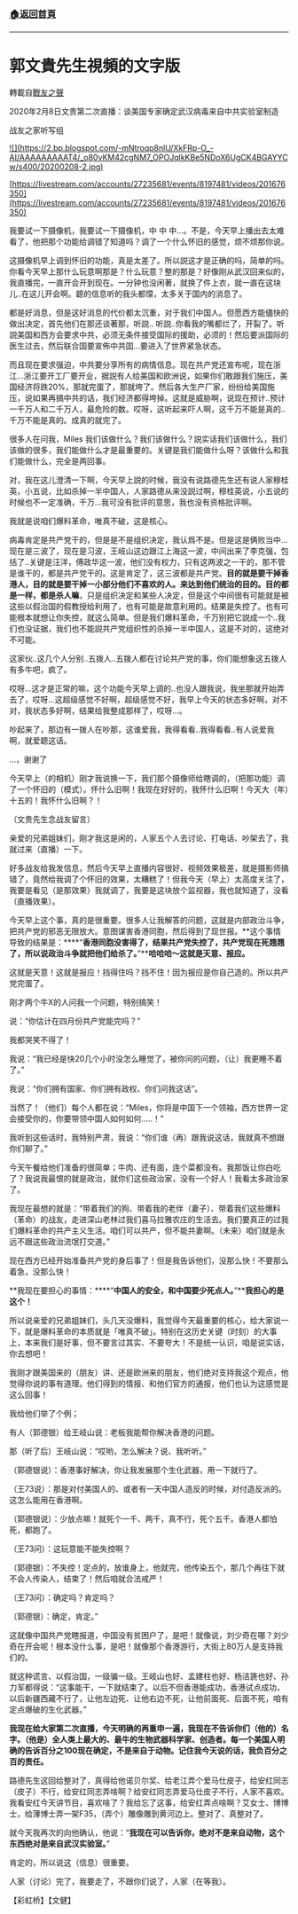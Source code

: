###  [:house:返回首頁](https://github.com/ourhimalayas/txt)
---
# 郭文貴先生視頻的文字版
轉載自[戰友之聲](http://littleantvoice.blogspot.com)

2020年2月8日文贵第二次直播：谈美国专家确定武汉病毒来自中共实验室制造

战友之家听写组

[!\[\](https://2.bp.blogspot.com/-mNtroqp8nlU/XkFRp-O_-AI/AAAAAAAAAT4/_o80vKM42cgNM7_OPOJqlkKBe5NDoX6UgCK4BGAYYCw/s400/20200208-2.jpg)](http://2.bp.blogspot.com/-mNtroqp8nlU/XkFRp-O_-AI/AAAAAAAAAT4/_o80vKM42cgNM7_OPOJqlkKBe5NDoX6UgCK4BGAYYCw/s1600/20200208-2.jpg)

[https://livestream.com/accounts/27235681/events/8197481/videos/201676350](https://livestream.com/accounts/27235681/events/8197481/videos/201676350)



我要试一下摄像机，我要试一下摄像机，中 中 中…。不是，今天早上播出去太难看了，他把那个功能给调错了知道吗？调了一个什么怀旧的感觉，烦不烦那你说。

这摄像机早上调到怀旧的功能，真是太差了。所以説这才是正确的吗，简单的吗。你看今天早上那什么玩意啊那是？什么玩意？整的那是？好像刚从武汉回来似的，我直播完，一直开会开到现在。一分钟也没闲著，就换了件上衣，就一直在这块儿..在这儿开会啊。聼的信息听的我头都懞，太多关于国内的消息了。

都是好消息，但是这好消息的代价都太沉重，对于我们中国人。但愿西方能儘快的做出决定，首先他们在那还谈著那，听説.. 听説..你看我的嘴都烂了，开裂了。听説美国和西方会要求中共，必须无条件接受国际的援助，必须的！然后要派国际的医生过去，然后联合国要宣佈中共囯…要进入了世界紧急状态。

而且现在要求强迫，中共要分享所有的病情信息。现在共产党还宣布呢，现在浙江…浙江要开工厂要开业，据説有人给美国和欧洲说，如果你们敢跟我们施压，美国经济将跌20%，那就完蛋了，那就垮了。然后各大生产厂家，纷纷给美国施压，说如果再搞中共的话，我们经济都得垮掉。这就是威胁啊，说现在预计..预计一千万人和二千万人，最危险的数。哎呀，这听起来吓人啊，这千万不能是真的..千万不能是真的。成真的就完了。

很多人在问我，Miles 我们该做什么？我们该做什么？説实话我们该做什么，我们该做的很多，我们能做什么才是最重要的。关键是我们能做什么呀？该做什么和我们能做什么，完全是两回事。

对，我在这儿澄清一下啊，今天早上説的时候，我没有说路德先生还有说人家穆桂英，小五说，比如杀掉一半中国人，人家路德从来没説过啊，穆桂英说，小五说的时候也不一定准确，千万…我可没有批评的意思，我也没有资格批评啊。

我就是说咱们爆料革命，唯真不破，这是核心。

病毒肯定是共产党干的，但是是不是组织决定，我认爲不是。但是这是俩败当中…现在是三波了，现在是习波，王岐山这边跟江上海这一波，中间出来了李克强，包括了..关键是汪洋，傅政华这一波，他们没有权力，只有这两波之一干的，那不管是谁干的，都是共产党干的。这是肯定了，这三波都是共产党。**目的就是要干掉香港人，目的就是要干掉一小部分他们不喜欢的人。来达到他们统治的目的。目的都是一样，都是杀人嘛**，只是组织决定和某些人决定，但是这个中间很有可能就是被这些以假治国的假教授给利用了，也有可能是故意利用的。结果是失控了。也有可能根本就想让你失控，就这么简单。但是我们爆料革命，千万别把它説成一个..我们也没证据，我们也不能説共产党组织性的杀掉一半中国人，这是不对的，这绝对不可能。

这家伙..这几个人分别..五拨人..五拨人都在讨论共产党的事，你们能想象这五拨人有多牛吧，疯了。

哎呀…这才是正常的嘛，这个功能今天早上调的..也没人跟我说，我坐那就开始弄去了，哎呀…这超级感觉不好啊，超级感觉不好，我早上今天的状态多好啊，对不对，我状态多好啊，结果给我整成那样了，哎呀…。

吵起来了，那边有一拨人在吵那，这谁爱我，我得看看..我得看看..有人说爱我啊，就爱聼这话。

…，谢谢了

今天早上（的相机）刚才我说换一下，我们那个摄像师给瞎调的，（把那功能）调了一个怀旧的（模式）。怀什么旧啊！我现在好好的，我怀什么旧啊！今天大（年）十五的！我怀什么旧啊？！

（文贵先生念战友留言）

亲爱的兄弟姐妹们，刚才我这是闲的，人家五个人去讨论、打电话、吵架去了，我就过来（直播）一下。

好多战友给我发信息，然后今天早上直播内容很好、视频效果极差，就是摄影师搞错了，竟然给我调了个怀旧的效果，太糟糕了！但我今天（早上）太高度关注了，我要是看见（是那效果）我就调了，我要是这块放个监视器，我也就知道了，没看（直播效果）。

今天早上这个事，真的是很重要。很多人让我解答的问题，这就是内部政治斗争，把共产党的邪恶无限放大。意图谋害香港同胞，然后得到了现世报。**这个事情导致的结果是：****“****香港同胞没害得了，结果共产党失控了，共产党现在死翘翘了，所以说政治斗争就把他们给杀了。****”****哈哈哈～这就是天意、报应。**

这就是天意！这就是报应！挡得住吗？挡不住！因为报应是你自己造的。所以共产党完蛋了。

刚才两个牛X的人问我一个问题，特别搞笑！

说：“你估计在四月份共产党能完吗？”

我都哭笑不得了！

我说：“我已经是快20几个小时没怎么睡觉了，被你问的问题，（让）我更睡不着了。”

我说：“你们拥有国家、你们拥有政权、你们问我这话”。

当然了！（他们）每个人都在说：“Miles，你将是中国下一个领袖，西方世界一定会接受你的，你要带领中国人如何如何…..！”

我听到这些话时，我特别严肃，我说：“你们谁（再）跟我说这话，我就真不想跟你们聊了。”

今天午餐给他们准备的很简单；牛肉、还有面，连个菜都没有。我那饭让你白吃了？我说我最恨的就是政治，就你们这些政治家，没有一个好人！我看太多政治家了。

我现在最想的就是：“带着我们的狗、带着我的老伴（妻子）、带着我们这些爆料（革命）的战友，走进深山老林过我们喜马拉雅农庄的生活去。我们要真正的过我们爆料革命的共产主义生活。咱们可以共产，但不能共妻啊。（未来）咱们就是永远不跟这些政治流氓打交道。”

现在西方已经开始准备共产党的身后事了！但是我告诉他们，没那么快！不要那么着急，没那么快！

**我现在要担心的事情：****“****中国人的安全，和中国要少死点人。****”****我担心的是这个！**

所以说亲爱的兄弟姐妹们，头几天没爆料，我觉得今天最重要的核心，给大家说一下，就是爆料革命的本质就是「唯真不破」。特别在这历史关键（时刻）的大事上，本来我们是好事，但不要言过其实、不要夸大！不是统一认识，咱是说实话，你去想吧！

我刚才跟美国来的（朋友）讲、还是欧洲来的朋友，他们绝对支持我这个观点，他觉得你说的事有道理。他们得到的情报、和他们官方的通报，他们也认为这感觉是这么回事！

我给他们举了个例；

有人（郭德银）给王岐山说：老板我能帮你解决香港的问题。

那（听了后）王岐山说：“哎哟，怎么解决？说、我听听。”

（郭德银说）：香港事好解决，你让我发展那个生化武器，用一下就行了。

（王73说）：那是对付美国人的、或者有一天中国人造反的时候，对付造反派的。这怎么能用在香港啊。

（郭德银说）：少放点嘛！就死个一千、两千，真不行，死个五千。香港人都怕死，都跑了。

（王73问）：这玩意能不能失控啊？

（郭德银）：不失控！定点的，放谁身上，他就完，他传染五个，那几个再往下就不会人传染人，结束了！然后咱就合法戒严！

（王73问）：确定吗？肯定吗？

（郭德银）：确定，肯定。”

这就像中国共产党瞎报道，中国没有贫困户了，是吧！就像说，刘少奇在哪？刘少奇在开会呢！根本没什么事，是吧！就像那个香港游行，大街上80万人是支持我们的。

就这种谎言、以假治国，一级骗一级。王岐山也好、孟建柱也好、杨洁篪也好、孙力军都得说：“这事能干，一下就结束了。以后不但香港能成功，香港试点成功，以后新疆西藏不行了，让他左边死、让他右边不死，让他前面死、后面不死，咱有定点爆破的生化武器。”

**我现在给大家第二次直播，今天明确的再重申一遍，**我现在不告诉你们（他的）名字。（他是）全人类上最大的、最牛的生物武器科学家、创造者。每一个美国人明确的**告诉百分之****100****现在确定，不是来自于动物。记住我今天说的话，我负百分之百的责任。**

路德先生这回给整对了，真得给他诺贝尔奖、给老江弄个爱马仕皮子，给安红同志（皮子）不行，给安红同志弄啥啊？给安红同志弄爱马仕皮子不行，人家不喜欢。我看安红今天讲节目，喜欢啥了？我给忘了这事，给安红弄点啥啊？艾女士、博博士，给薄博士弄一架F35，（弄个）雕像雕到黄河边上。整对了、真整对了。

就今天我再次的向他确认，他说：“**我现在可以告诉你，绝对不是来自动物，这个东西绝对是来自武汉实验室。**”

肯定的，所以说这（信息）很重要。

人家（讨论）完了，我要走了，不跟你们说了，人家（在等我）。

【彩虹桥】【文健】